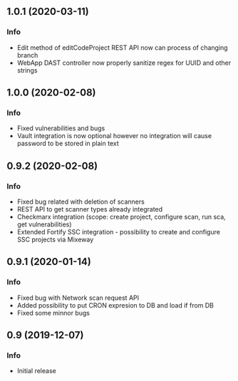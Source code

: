 <a name="1.0.1"></a>
## 1.0.1 (2020-03-11)

### Info

* Edit method of editCodeProject REST API now can process of changing branch
* WebApp DAST controller now properly sanitize regex for UUID and other strings

<a name="0.9.2"></a>

<a name="1.0.0"></a>
## 1.0.0 (2020-02-08)

### Info

* Fixed vulnerabilities and bugs
* Vault integration is now optional however no integration will cause password to be stored in plain text

<a name="0.9.2"></a>
## 0.9.2 (2020-02-08)

### Info

* Fixed bug related with deletion of scanners
* REST API to get scanner types already integrated
* Checkmarx integration (scope: create project, configure scan, run sca, get vulnerabilities)
* Extended Fortify SSC integration - possibility to create and configure SSC projects via Mixeway

<a name="0.9.1"></a>
## 0.9.1 (2020-01-14)

### Info

* Fixed bug with Network scan request API
* Added possibility to put CRON expresion to DB and load if from DB
* Fixed some minnor bugs

<a name="0.9"></a>
## 0.9 (2019-12-07)

### Info

* Initial release
